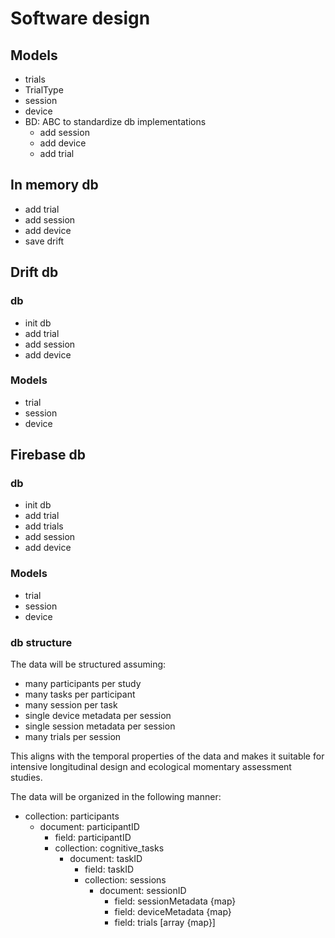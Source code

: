 # Software design

## Models

- trials
- TrialType
- session
- device
- BD: ABC to standardize db implementations
  - add session
  - add device
  - add trial 

## In memory db

- add trial
- add session
- add device
- save drift

## Drift db
### db
- init db
- add trial
- add session
- add device

### Models
- trial
- session
- device

## Firebase db
### db
- init db
- add trial
- add trials
- add session
- add device

### Models
- trial
- session
- device

### db structure

The data will be structured assuming:

- many participants per study
- many tasks per participant
- many session per task 
- single device metadata per session
- single session metadata per session
- many trials per session
  
This aligns with the temporal properties of the data and makes it suitable for intensive 
longitudinal design and ecological momentary assessment studies.

The data will be organized in the following manner:

- collection: participants
  - document: participantID
    - field: participantID
    - collection: cognitive_tasks
      - document: taskID
        - field: taskID
        - collection: sessions
          - document: sessionID
            - field: sessionMetadata {map}
            - field: deviceMetadata {map}
            - field: trials [array {map}]